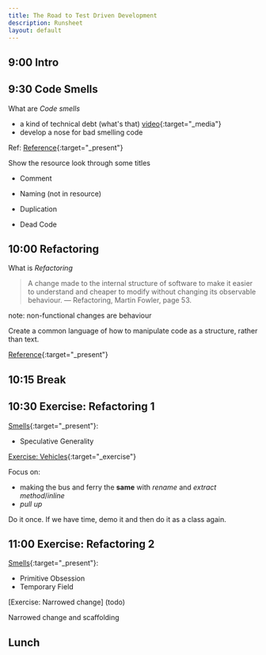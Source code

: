 ```yaml
---
title: The Road to Test Driven Development
description: Runsheet
layout: default
---
```


## 9:00 Intro

## 9:30 Code Smells

What are _Code smells_
- a kind of technical debt (what's that) [video](assets/images/techdebt_small.mp4){:target="_media"}
- develop a nose for bad smelling code

Ref: [Reference](https://refactoring.guru/refactoring/smells){:target="_present"}

Show the resource look through some titles

* Comment 

* Naming (not in resource)

* Duplication

* Dead Code

## 10:00 Refactoring

What is _Refactoring_

> A change made to the internal structure of software 
> to make it easier to understand and cheaper to modify 
> without changing its observable behaviour. 
> — Refactoring, Martin Fowler, page 53.

note:  non-functional changes are behaviour

Create a common language of how to manipulate code as a structure, rather than text.

[Reference](https://refactoring.guru/refactoring/techniques){:target="_present"}

## 10:15 Break

## 10:30 Exercise: Refactoring 1

[Smells](https://refactoring.guru/refactoring/smells){:target="_present"}:
- Speculative Generality

[Exercise: Vehicles](https://pete-the-programmer.com/tdd-ex-refactor1/){:target="_exercise"}

Focus on:
- making the bus and ferry the __same__ with _rename_ and _extract method_/_inline_
- _pull up_

Do it once. If we have time, demo it and then do it as a class again.

## 11:00 Exercise: Refactoring 2


[Smells](https://refactoring.guru/refactoring/smells){:target="_present"}:
- Primitive Obsession
- Temporary Field

[Exercise: Narrowed change] (todo)

Narrowed change and scaffolding

## Lunch
